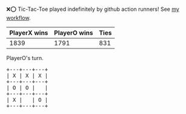 :x::o: Tic-Tac-Toe played indefinitely by github action runners! See [my workflow](.github/workflows/play.yaml).

|PlayerX wins|PlayerO wins|Ties|
|-|-|-|
|1839|1791|831|

PlayerO's turn.

<pre>
+---+---+---+
| X | X | X |
+---+---+---+
| O | O |   |
+---+---+---+
| X |   | O |
+---+---+---+
</pre>